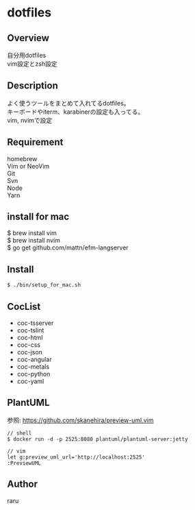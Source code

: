 # dotfiles

## Overview

自分用dotfiles  
vim設定とzsh設定  

## Description

よく使うツールをまとめて入れてるdotfiles。  
キーボードやiterm、karabinerの設定も入ってる。  
vim, nvimで設定  

## Requirement

homebrew  
Vim or NeoVim  
Git  
Svn  
Node  
Yarn  

## install for mac

$ brew install vim  
$ brew install nvim  
$ go get github.com/mattn/efm-langserver

## Install

```sh
$ ./bin/setup_for_mac.sh
```

## CocList

- coc-tsserver
- coc-tslint
- coc-html
- coc-css
- coc-json
- coc-angular
- coc-metals
- coc-python
- coc-yaml

## PlantUML

参照: https://github.com/skanehira/preview-uml.vim

```
// shell
$ docker run -d -p 2525:8080 plantuml/plantuml-server:jetty

// vim
let g:preview_uml_url='http://localhost:2525'
:PreviewUML
```

## Author

raru  
